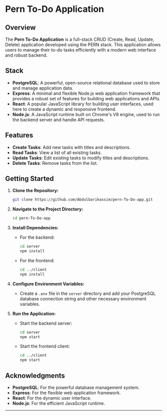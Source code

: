 

# Pern To-Do Application

## Overview

The **Pern To-Do Application** is a full-stack CRUD (Create, Read, Update, Delete) application developed using the PERN stack. This application allows users to manage their to-do tasks efficiently with a modern web interface and robust backend.

## Stack

- **PostgreSQL**: A powerful, open-source relational database used to store and manage application data.
- **Express**: A minimal and flexible Node.js web application framework that provides a robust set of features for building web applications and APIs.
- **React**: A popular JavaScript library for building user interfaces, used here to create a dynamic and responsive frontend.
- **Node.js**: A JavaScript runtime built on Chrome's V8 engine, used to run the backend server and handle API requests.

## Features

- **Create Tasks**: Add new tasks with titles and descriptions.
- **Read Tasks**: View a list of all existing tasks.
- **Update Tasks**: Edit existing tasks to modify titles and descriptions.
- **Delete Tasks**: Remove tasks from the list.

## Getting Started

1. **Clone the Repository:**
   ```bash
   git clone https://github.com/Abdulbarikassim/pern-To-Do-app.git
   ```

2. **Navigate to the Project Directory:**
   ```bash
   cd pern-To-Do-app
   ```

3. **Install Dependencies:**
   - For the backend:
     ```bash
     cd server
     npm install
     ```
   - For the frontend:
     ```bash
     cd ../client
     npm install
     ```

4. **Configure Environment Variables:**
   - Create a `.env` file in the `server` directory and add your PostgreSQL database connection string and other necessary environment variables.

5. **Run the Application:**
   - Start the backend server:
     ```bash
     cd server
     npm start
     ```
   - Start the frontend client:
     ```bash
     cd ../client
     npm start
     ```



## Acknowledgments

- **PostgreSQL**: For the powerful database management system.
- **Express**: For the flexible web application framework.
- **React**: For the dynamic user interface.
- **Node.js**: For the efficient JavaScript runtime.

---
